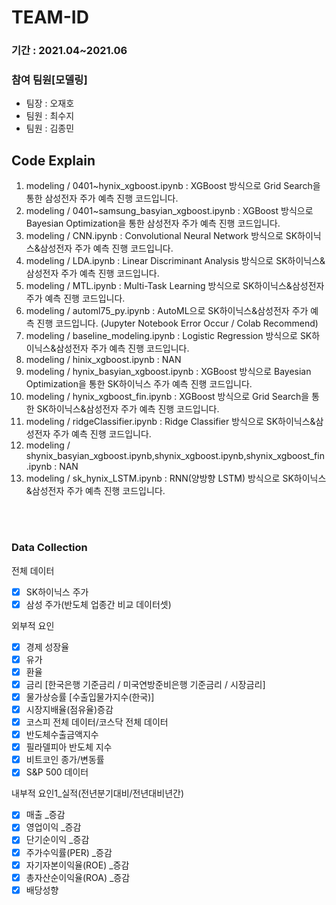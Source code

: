 # TEAM-ID

### 기간 : 2021.04~2021.06
### 참여 팀원[모델링]
+ 팀장 : 오재호
+ 팀원 : 최수지
+ 팀원 : 김종민

## Code Explain
1. modeling / 0401~hynix_xgboost.ipynb : XGBoost 방식으로 Grid Search을 통한 삼성전자 주가 예측 진행 코드입니다.
2. modeling / 0401~samsung_basyian_xgboost.ipynb : XGBoost 방식으로 Bayesian Optimization을 통한 삼성전자 주가 예측 진행 코드입니다.
3. modeling / CNN.ipynb : Convolutional Neural Network 방식으로 SK하이닉스&삼성전자 주가 예측 진행 코드입니다.
4. modeling / LDA.ipynb : Linear Discriminant Analysis 방식으로 SK하이닉스&삼성전자 주가 예측 진행 코드입니다.
5. modeling / MTL.ipynb : Multi-Task Learning 방식으로 SK하이닉스&삼성전자 주가 예측 진행 코드입니다.
6. modeling / automl75_py.ipynb : AutoML으로 SK하이닉스&삼성전자 주가 예측 진행 코드입니다. (Jupyter Notebook Error Occur / Colab Recommend)
7. modeling / baseline_modeling.ipynb : Logistic Regression 방식으로 SK하이닉스&삼성전자 주가 예측 진행 코드입니다.
8. modeling / hinix_xgboost.ipynb : NAN
9. modeling / hynix_basyian_xgboost.ipynb : XGBoost 방식으로 Bayesian Optimization을 통한 SK하이닉스 주가 예측 진행 코드입니다.
10. modeling / hynix_xgboost_fin.ipynb : XGBoost 방식으로 Grid Search을 통한 SK하이닉스&삼성전자 주가 예측 진행 코드입니다.
11. modeling / ridgeClassifier.ipynb : Ridge Classifier 방식으로 SK하이닉스&삼성전자 주가 예측 진행 코드입니다.
12. modeling / shynix_basyian_xgboost.ipynb,shynix_xgboost.ipynb,shynix_xgboost_fin.ipynb : NAN
13. modeling / sk_hynix_LSTM.ipynb : RNN(양방향 LSTM) 방식으로 SK하이닉스&삼성전자 주가 예측 진행 코드입니다. 

<br></br>
### Data Collection
전체 데이터
- [x] SK하이닉스 주가
- [x] 삼성 주가(반도체 업종간 비교 데이터셋)

외부적 요인
- [x] 경제 성장율
- [x] 유가
- [x] 환율
- [x] 금리 [한국은행 기준금리 / 미국연방준비은행 기준금리 / 시장금리]
- [x] 물가상승률 [수출입물가지수(한국)]
- [x] 시장지배율(점유율)증감
- [x] 코스피 전체 데이터/코스닥 전체 데이터
- [x] 반도체수출금액지수
- [x] 필라델피아 반도체 지수
- [x] 비트코인 종가/변동률
- [x] S&P 500 데이터 

내부적 요인1_실적(전년분기대비/전년대비년간)
- [x] 매출 _증감
- [x] 영업이익 _증감
- [x] 단기순이익 _증감
- [x] 주가수익률(PER) _증감
- [x] 자기자본이익율(ROE) _증감
- [x] 총자산순이익율(ROA) _증감
- [x] 배당성향
